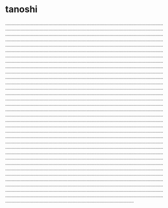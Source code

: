 # tanoshi
.................................................................................................................................................................................................................................................................................................................................................................................................................................................................................................................................................................................................................................................................................................................................................................................................................................................................................................................................................................................................................................................................................................................................................................................................................................................................................................................................................................................................................................................................................................................................................................................................................................................................................................................................................................................................................................................................................................................................................................................................................................................................................................................................................................................................................................................................................................................................................................................................................................................................................................................................................................................................................................................................................................................................................................................................................................................................................................................................................................................................................................................................................................................................................................................................................................................................................................................................................................................................................................................................................................................................................................................................................................................................................................................................................................................................................................................................................................................................................................................................................................................................................................................................................................................................................................................................................................................................................................